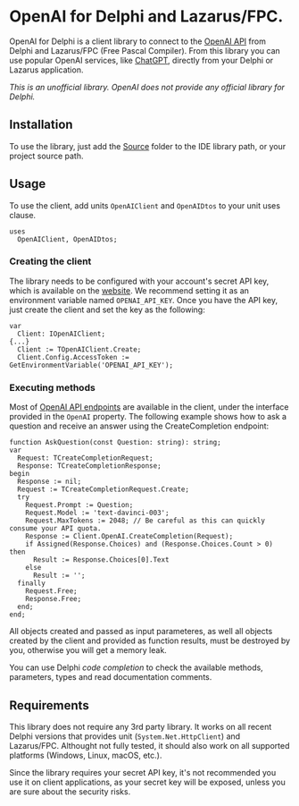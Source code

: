 # OpenAI for Delphi and Lazarus/FPC.

OpenAI for Delphi is a client library to connect to the [OpenAI API](https://openai.com/api/) from Delphi and Lazarus/FPC (Free Pascal Compiler). 
From this library you can use popular OpenAI services, like [ChatGPT](https://openai.com/blog/chatgpt/), directly from your Delphi or Lazarus application.

*This is an unofficial library. OpenAI does not provide any official library for Delphi.*

## Installation

To use the library, just add the [Source](/Source) folder to the IDE library path, or your project source path.

## Usage

To use the client, add units `OpenAIClient` and `OpenAIDtos` to your unit uses clause.

```delphi
uses 
  OpenAIClient, OpenAIDtos;
```

### Creating the client

The library needs to be configured with your account's secret API key, which is available on the [website](https://beta.openai.com/account/api-keys). We recommend setting it as an environment variable named `OPENAI_API_KEY`. Once you have the API key, just create the client and set the key as the following:

```delphi
var
  Client: IOpenAIClient;
{...}
  Client := TOpenAIClient.Create;
  Client.Config.AccessToken := GetEnvironmentVariable('OPENAI_API_KEY');
```

### Executing methods

Most of [OpenAI API endpoints](https://beta.openai.com/docs/api-reference) are available in the client, under the interface provided in the `OpenAI` property. The following example shows how to ask a question and receive an answer using the CreateCompletion endpoint:

```delphi
function AskQuestion(const Question: string): string;
var
  Request: TCreateCompletionRequest;
  Response: TCreateCompletionResponse;
begin
  Response := nil;
  Request := TCreateCompletionRequest.Create;
  try
    Request.Prompt := Question;
    Request.Model := 'text-davinci-003';
    Request.MaxTokens := 2048; // Be careful as this can quickly consume your API quota.
    Response := Client.OpenAI.CreateCompletion(Request);
    if Assigned(Response.Choices) and (Response.Choices.Count > 0) then
      Result := Response.Choices[0].Text
    else
      Result := '';
  finally
    Request.Free;
    Response.Free;
  end;
end;
```

All objects created and passed as input parameteres, as well all objects created by the client and provided as function results, must be destroyed by you, otherwise you will get a memory leak.

You can use Delphi *code completion* to check the available methods, parameters, types and read documentation comments.

## Requirements

This library does not require any 3rd party library. It works on all recent Delphi versions that provides unit (`System.Net.HttpClient`) and Lazarus/FPC. Althought not fully tested, it should also work on all supported platforms (Windows, Linux, macOS, etc.). 

Since the library requires your secret API key, it's not recommended you use it on client applications, as your secret key will be exposed, unless you are sure about the security risks.
